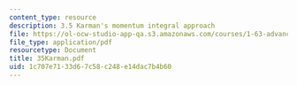 ```yaml
---
content_type: resource
description: 3.5 Karman's momentum integral approach
file: https://ol-ocw-studio-app-qa.s3.amazonaws.com/courses/1-63-advanced-fluid-dynamics-of-the-environment-fall-2002/1c707e7133d67c58c248e14dac7b4b60_35Karman.pdf
file_type: application/pdf
resourcetype: Document
title: 35Karman.pdf
uid: 1c707e71-33d6-7c58-c248-e14dac7b4b60
---
```

